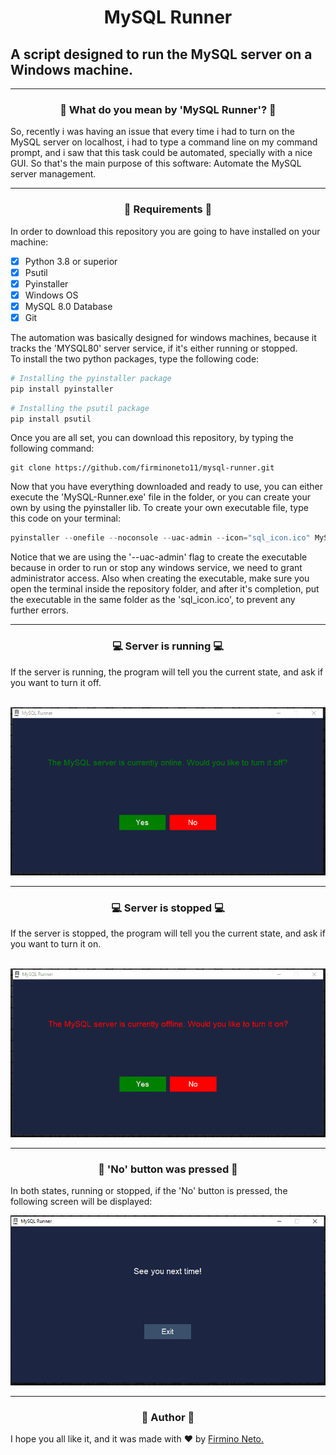 <div align='center'>
<h1>MySQL Runner</h1>
</div>
<h2>A script designed to run the MySQL server on a Windows machine.</h2>
<!--Problem description-->
<hr/>
<div align='center'>
<h3>🤔 What do you mean by 'MySQL Runner'? 🤔</h3>
</div>
<p>So, recently i was having an issue that every time i had to turn on the MySQL server on localhost, i had to type a command line on my command prompt, and i saw that this task could be automated, specially with a nice GUI. So that's the main purpose of this software: Automate the MySQL server management.</p>
<!--Requirements--->
<hr/>
<div align='center'>
<h3>📁 Requirements 📁</h3>
</div>
<p>In order to download this repository you are going to have installed on your machine:<br/>

- [x] Python 3.8 or superior
- [x] Psutil
- [x] Pyinstaller
- [x] Windows OS
- [x] MySQL 8.0 Database
- [x] Git

The automation was basically designed for windows machines, because it tracks the 'MYSQL80' server service, if it's either running or stopped.<br/>
To install the two python packages, type the following code:

```python
# Installing the pyinstaller package
pip install pyinstaller
```

```python
# Installing the psutil package
pip install psutil
```

Once you are all set, you can download this repository, by typing the following command:

```git
git clone https://github.com/firminoneto11/mysql-runner.git
```

Now that you have everything downloaded and ready to use, you can either execute the 'MySQL-Runner.exe' file in the folder, or you can create
your own by using the pyinstaller lib. To create your own executable file, type this code on your terminal:

```powershell
pyinstaller --onefile --noconsole --uac-admin --icon="sql_icon.ico" MySQL-Runner.py
```

Notice that we are using the '--uac-admin' flag to create the executable because in order to run or stop any windows service, we need to grant administrator access. Also when creating the executable, make sure you open the terminal inside the repository folder, and after it's completion, put the executable in the same folder as the 'sql_icon.ico', to prevent any further errors.
</p>
<!--Running--->
<hr/>
<div align='center'>
<h3>💻 Server is running 💻</h3>
</div>
<p>If the server is running, the program will tell you the current state, and ask if you want to turn it off.</p><br/>
<div align='center'>
<img src='https://github.com/firminoneto11/mysql-runner/blob/main/assets/mysql_server_online.gif' alt='A gif showing what happens when the server is running'>
</div>
<!--Stopped--->
<hr/>
<div align='center'>
<h3>💻 Server is stopped 💻</h3>
</div>
<p>If the server is stopped, the program will tell you the current state, and ask if you want to turn it on.</p><br/>
<div align='center'>
<img src='https://github.com/firminoneto11/mysql-runner/blob/main/assets/mysql_server_offline.gif' alt='A gif showing what happens when the server is stopped'>
</div>
<!--No button pressed-->
<hr/>
<div align='center'>
<h3>👻 'No' button was pressed 👻</h3>
</div>
<p>In both states, running or stopped, if the 'No' button is pressed, the following screen will be displayed:<br/></p>
<img src='https://github.com/firminoneto11/mysql-runner/blob/main/assets/ss1.PNG' alt='No button screen pressed'>
<!--Author-->
<hr/>
<div align='center'>
<h3>👾 Author 👾</h3>
</div>
<p>I hope you all like it, and it was made with ❤ by <a href='https://github.com/firminoneto11'>Firmino Neto.</a></p>

